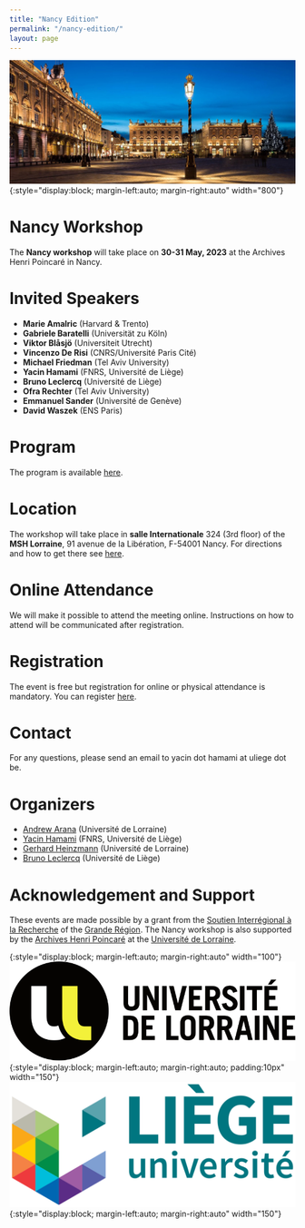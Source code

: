 ```yaml
---
title: "Nancy Edition"
permalink: "/nancy-edition/"
layout: page
---
```


![title](/assets/img/nancy-3.jpg){:style="display:block; margin-left:auto; margin-right:auto" width="800"}

# Nancy Workshop

The **Nancy workshop** will take place on **30-31 May, 2023** at the Archives Henri Poincaré in Nancy.

# Invited Speakers

- **Marie Amalric** (Harvard & Trento)
- **Gabriele Baratelli** (Universität zu Köln)
- **Viktor Blåsjö** (Universiteit Utrecht)
- **Vincenzo De Risi** (CNRS/Université Paris Cité)
- **Michael Friedman** (Tel Aviv University)
- **Yacin Hamami** (FNRS, Université de Liège)
- **Bruno Leclercq** (Université de Liège)
- **Ofra Rechter** (Tel Aviv University)
- **Emmanuel Sander** (Université de Genève)
- **David Waszek** (ENS Paris)

# Program

The program is available [here](/mathematical-intuition-workshops/nancy-edition/program/).

# Location

The workshop will take place in **salle Internationale** 324 (3rd floor) of the **MSH Lorraine**, 91 avenue de la Libération, F-54001 Nancy. For directions and how to get there see [here](https://poincare.univ-lorraine.fr/fr/contact-et-acces).

# Online Attendance

We will make it possible to attend the meeting online. Instructions on how to attend will be communicated after registration.

# Registration

The event is free but registration for online or physical attendance is mandatory. You can register [here](https://forms.gle/XZnp5yqPMjCcTA4EA).

# Contact

For any questions, please send an email to yacin dot hamami at uliege dot be.

# Organizers

- [Andrew Arana](http://poincare.univ-lorraine.fr/fr/membre-titulaire/andrew-arana) (Université de Lorraine)
- [Yacin Hamami](https://www.yacinhamami.com/) (FNRS, Université de Liège)
- [Gerhard Heinzmann](https://poincare.univ-lorraine.fr/fr/membre-titulaire/gerhard-heinzmann) (Université de Lorraine)
- [Bruno Leclercq](https://www.uliege.be/cms/c_9054334/fr/repertoire?uid=u015356) (Université de Liège)

# Acknowledgement and Support

These events are made possible by a grant from the [Soutien Interrégional à la Recherche](https://www.granderegion.net/Actualites/2022/Appel-a-candidature-soutien-interregional-a-la-recherche) of the [Grande Région](https://www.granderegion.net/). The Nancy workshop is also supported by the [Archives Henri Poincaré](https://poincare.univ-lorraine.fr/fr) at the [Université de Lorraine](https://www.univ-lorraine.fr/).

{:style="display:block; margin-left:auto; margin-right:auto" width="100"}
![title](/assets/img/logo-ulorraine.png){:style="display:block; margin-left:auto; margin-right:auto; padding:10px" width="150"}
![title](/assets/img/logo-uliege.png){:style="display:block; margin-left:auto; margin-right:auto" width="150"}
